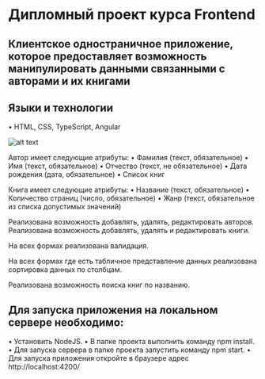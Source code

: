 # Дипломный проект курса Frontend

## Клиентское одностраничное приложение, которое предоставляет возможность манипулировать данными связанными с авторами и их книгами

## Языки и технологии

•	HTML, CSS, TypeScript, Angular

![alt text](https://github.com/CortezGuitar/Library/blob/master/src/LibShot.png)

Автор имеет следующие атрибуты:
•	Фамилия (текст, обязательное)
•	Имя (текст, обязательное)
•	Отчество (текст, не обязательное) 
•	Дата рождения (дата, обязательное)
•	Список книг

Книга имеет следующие атрибуты:
•	Название (текст, обязательное)
•	Количество страниц (число, обязательное)
•	Жанр (текст, обязательное из списка допустимых значений)

Реализована возможность добавлять, удалять, редактировать авторов. Реализована возможность добавлять, удалять и редактировать книги. 

На всех формах реализована валидация.

На всех формах где есть табличное представление данных реализована сортировка данных по столбцам.

Реализована возможность поиска книг по названию.

## Для запуска приложения на локальном сервере необходимо:

•	Установить NodeJS.
•	В папке проекта выполнить команду npm install.
•	Для запуска сервера в папке проекта запустить команду npm start. 
•	Для запуска приложения откройте в браузере адрес http://localhost:4200/


